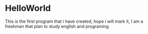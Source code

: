 # HelloWorld
This is the first program that i have created, hope i will mark it,
I am a freshman that plan to study english and programing
